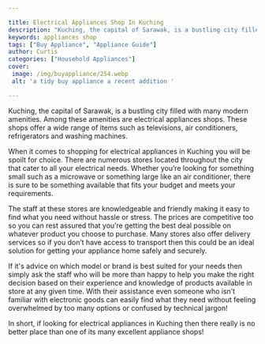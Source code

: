 ```yaml
---

title: Electrical Appliances Shop In Kuching
description: "Kuching, the capital of Sarawak, is a bustling city filled with many modern amenities. Among these amenities are electrical applia...learn more"
keywords: appliances shop
tags: ["Buy Appliance", "Appliance Guide"]
author: Curtis
categories: ["Household Appliances"]
cover: 
 image: /img/buyappliance/254.webp
 alt: 'a tidy buy appliance a recent addition '

---
```


Kuching, the capital of Sarawak, is a bustling city filled with many modern amenities. Among these amenities are electrical appliances shops. These shops offer a wide range of items such as televisions, air conditioners, refrigerators and washing machines.

When it comes to shopping for electrical appliances in Kuching you will be spoilt for choice. There are numerous stores located throughout the city that cater to all your electrical needs. Whether you’re looking for something small such as a microwave or something large like an air conditioner, there is sure to be something available that fits your budget and meets your requirements.

The staff at these stores are knowledgeable and friendly making it easy to find what you need without hassle or stress. The prices are competitive too so you can rest assured that you’re getting the best deal possible on whatever product you choose to purchase. Many stores also offer delivery services so if you don’t have access to transport then this could be an ideal solution for getting your appliance home safely and securely. 

If it's advice on which model or brand is best suited for your needs then simply ask the staff who will be more than happy to help you make the right decision based on their experience and knowledge of products available in store at any given time. With their assistance even someone who isn’t familiar with electronic goods can easily find what they need without feeling overwhelmed by too many options or confused by technical jargon! 

In short, if looking for electrical appliances in Kuching then there really is no better place than one of its many excellent appliance shops!
